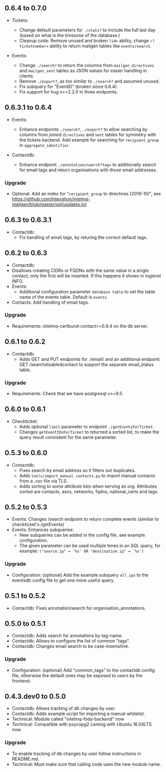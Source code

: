 ## 0.6.4 to 0.7.0

 * Tickets:
   * Change default parameters for `./stats?` to include the full last day
     (based on what is the timezone of the database.)
   * Cleanup code: Remove unused and broken `?id=` ability, change
     `/?ticketnumber=` ability to return mailgen tables like `events/search`.

 * Events:
   * Change `./search?` to return the columns from `mailgen_directives` and
     `mailgen_sent` tables as JSON values for easier handling in clients.
   * Remove `./export?`, as too similar to `./search?` and assumed unused.
   * Fix subquery for "EventID" (broken since 0.6.4).
   * Fix support for hug v==2.2.0 in three endpoints.


## 0.6.3.1 to 0.6.4

 * Events:
   * Enhance endpoints `./search?`, `./export?` to allow searching by
     columns from joined `directives` and `sent` tables for symmetry with the
     tickets backend. Add example for searching for `recipient_group` in
     `aggregate_identifier`.

 * Contactdb:
   * Enhance endpoint `./annotation/search?tag=` to additionally search for
     email tags and return organisations with those email addresses.

### Upgrade
 * Optional: Add an index for "`recipient_group` to directives (2019-10)", see
   https://github.com/Intevation/intelmq-mailgen/blob/master/sql/updates.txt


## 0.6.3 to 0.6.3.1

 * Contactdb:
   * Fix handling of email tags, by returing the correct default tags.


## 0.6.2 to 0.6.3

 * Contactdb:
  * Disallows creating CIDRs or FQDNs with the same value in a single contact;
    only the first will be inserted. If this happens it shows in loglevel INFO.
 * Events:
   * Additional configuration parameter `database table` to set the
     table name of the events table. Default is `events`.
 * Contacts: Add handling of email tags.

### Upgrade
 *  Requirements: intelmq-certbund-contact>=0.9.4 on the db server.


## 0.6.1 to 0.6.2
 * Contactdb:
   * Adds GET and PUT endpoints for ./email/ and an additional endpoint GET
    /searchdisabledcontact to support the separate email_status table.

### Upgrade
 * Requirements: Check that we have postgresql v>=9.5.


## 0.6.0 to 0.6.1

 * Checkticket:
   * Adds optional `limit` parameter to endpoint `./getEventsForTicket`.
   * Changes `getEventIDsForTicket` to returned a sorted list, to make
     the query result consistent for the same parameter.


## 0.5.3 to 0.6.0

 * Contactdb:
   * Fixes search by email address so it filters out duplicates.
   * Adds `tools/import_manual_contacts.py` to import manual contacts
     from a .csv file via TLS.
   * Adds sorting to some attribute lists when serving an org. Attributes
     sorted are contacts, asns, networks, fqdns, national_certs and tags.


## 0.5.2 to 0.5.3

 * Events: Changes /search endpoint to return complete events (similiar to
     checkticket's /getEvents)
 * Events: Enhances subqueries:
   * New subqueries can be added in the config file, see example configuration.
   * The given parameter can be used multiple times in an SQL query,
     for example: `("source.ip" = '%s' OR "destination.ip" = '%s')`

### Upgrade
 * Configuration: (optional) Add the example subquery `all_ips` to the
     eventsdb config file to get one more useful query.


## 0.5.1 to 0.5.2

 * Contactdb: Fixes annotation/search for organisation\_annotations.


## 0.5.0 to 0.5.1

 * Contactdb: Adds search for annotations by tag-name.
 * Contactdb: Allows to configure the list of common "tags".
 * Contactdb: Changes email search to be case-insensitive.

### Upgrade
 * Configuration: (optional) Add "common\_tags" to the contactdb config file,
     otherwise the default ones may be exposed to users by the frontend.


## 0.4.3.dev0 to 0.5.0
 * Contactdb: Allows tracking of db changes by user.
 * Contactdb: Adds example script for importing a manual whitelist.
 * Technical: Module called "intelmq-fody-backend" now
 * Technical: Compatible with psycopg2 coming with Ubuntu 16.04LTS now.

### Upgrade
 * To enable tracking of db changes by user follow instructions in README.md.
 * Technical: Must make sure that calling code uses the new module name.
